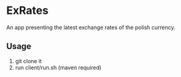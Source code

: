 # ExRates
An app presenting the latest exchange rates of the polish currency.

Usage
-------
1. git clone it
2. run client/run.sh (maven required)
